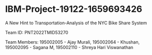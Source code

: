 # IBM-Project-19122-1659693426
A New Hint to Transportation-Analysis of the NYC Bike Share System


Team ID: PNT2022TMID53270


Team Members:
195002005 - Ajay Murali, 
195002064 - Khushan, 
195002095 - Sagana M, 
195002110 - Shreya Hari Viswanathan
